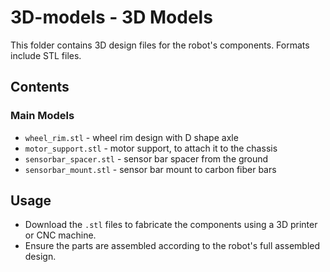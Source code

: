 # 3D-models - 3D Models

This folder contains 3D design files for the robot's components. Formats include STL files.

## Contents

### Main Models
- `wheel_rim.stl` - wheel rim design with D shape axle
- `motor_support.stl` - motor support, to attach it to the chassis
- `sensorbar_spacer.stl` - sensor bar spacer from the ground
- `sensorbar_mount.stl` - sensor bar mount to carbon fiber bars

## Usage
- Download the `.stl` files to fabricate the components using a 3D printer or CNC machine.
- Ensure the parts are assembled according to the robot's full assembled design.
